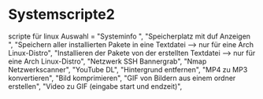 # Systemscripte2
scripte für linux 
Auswahl  = "Systeminfo ",
           "Speicherplatz mit duf Anzeigen ",
           "Speichern aller installierten Pakete in eine Textdatei --> nur für eine Arch Linux-Distro",
           "Installieren der Pakete von der erstellten Textdatei --> nur für eine Arch Linux-Distro",
           "Netzwerk SSH Bannergrab",
           "Nmap Netzwerkscanner",
           "YouTube DL",
           "Hintergrund entfernen",
           "MP4 zu MP3 konvertieren",
           "Bild komprimieren",
           "GIF von Bildern aus einem ordner erstellen",
           "Video zu GIF (eingabe start und endzeit)",
